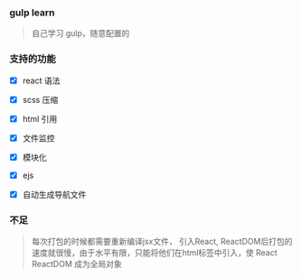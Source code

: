 ### gulp learn

> 自己学习 gulp，随意配置的

### 支持的功能

- [x] react 语法
- [x] scss 压缩
- [x] html 引用
- [x] 文件监控
- [x] 模块化
- [x] ejs
- [x] 自动生成导航文件



### 不足
> 每次打包的时候都需要重新编译jsx文件， 引入React, ReactDOM后打包的速度就很慢，由于水平有限，只能将他们在html标签中引入，使 React ReactDOM 成为全局对象